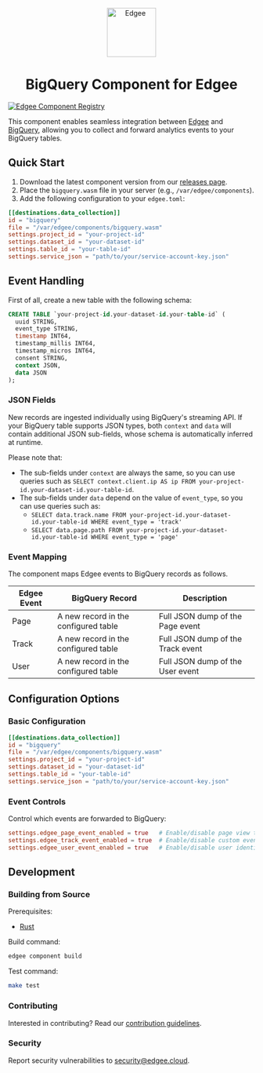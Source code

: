 <div align="center">
<p align="center">
  <a href="https://www.edgee.cloud">
    <picture>
      <source media="(prefers-color-scheme: dark)" srcset="https://cdn.edgee.cloud/img/component-dark.svg">
      <img src="https://cdn.edgee.cloud/img/component.svg" height="100" alt="Edgee">
    </picture>
  </a>
</p>
</div>

<h1 align="center">BigQuery Component for Edgee</h1>

[![Edgee Component Registry](https://img.shields.io/badge/Edgee_Component_Registry-Public-green.svg)](https://www.edgee.cloud/edgee/bigquery)

This component enables seamless integration between [Edgee](https://www.edgee.cloud) and [BigQuery](https://cloud.google.com/bigquery), allowing you to collect and forward analytics events to your BigQuery tables.

## Quick Start

1. Download the latest component version from our [releases page](../../releases).
2. Place the `bigquery.wasm` file in your server (e.g., `/var/edgee/components`).
3. Add the following configuration to your `edgee.toml`:

```toml
[[destinations.data_collection]]
id = "bigquery"
file = "/var/edgee/components/bigquery.wasm"
settings.project_id = "your-project-id"
settings.dataset_id = "your-dataset-id"
settings.table_id = "your-table-id"
settings.service_json = "path/to/your/service-account-key.json"
```

## Event Handling

First of all, create a new table with the following schema:

```sql
CREATE TABLE `your-project-id.your-dataset-id.your-table-id` (
  uuid STRING,
  event_type STRING,
  timestamp INT64,
  timestamp_millis INT64,
  timestamp_micros INT64,
  consent STRING,
  context JSON,
  data JSON
);
```

### JSON Fields

New records are ingested individually using BigQuery's streaming API. If your BigQuery table supports JSON types, both `context` and `data` will contain additional JSON sub-fields, whose schema is automatically inferred at runtime.

Please note that:
- The sub-fields under `context` are always the same, so you can use queries such as ```SELECT context.client.ip AS ip FROM your-project-id.your-dataset-id.your-table-id```.
- The sub-fields under `data` depend on the value of `event_type`, so you can use queries such as:
  - ```SELECT data.track.name FROM your-project-id.your-dataset-id.your-table-id WHERE event_type = 'track'```
  - ```SELECT data.page.path FROM your-project-id.your-dataset-id.your-table-id WHERE event_type = 'page'```

### Event Mapping

The component maps Edgee events to BigQuery records as follows.

|Edgee Event|BigQuery Record|Description|
|---|---|---|
|Page|A new record in the configured table|Full JSON dump of the Page event|
|Track|A new record in the configured table|Full JSON dump of the Track event|
|User|A new record in the configured table|Full JSON dump of the User event|

## Configuration Options

### Basic Configuration

```toml
[[destinations.data_collection]]
id = "bigquery"
file = "/var/edgee/components/bigquery.wasm"
settings.project_id = "your-project-id"
settings.dataset_id = "your-dataset-id"
settings.table_id = "your-table-id"
settings.service_json = "path/to/your/service-account-key.json"
```

### Event Controls

Control which events are forwarded to BigQuery:

```toml
settings.edgee_page_event_enabled = true   # Enable/disable page view tracking
settings.edgee_track_event_enabled = true  # Enable/disable custom event tracking
settings.edgee_user_event_enabled = true   # Enable/disable user identification
```

## Development

### Building from Source

Prerequisites:
- [Rust](https://www.rust-lang.org/tools/install)

Build command:
```bash
edgee component build
```

Test command:
```bash
make test
```

### Contributing

Interested in contributing? Read our [contribution guidelines](./CONTRIBUTING.md).

### Security

Report security vulnerabilities to [security@edgee.cloud](mailto:security@edgee.cloud).

